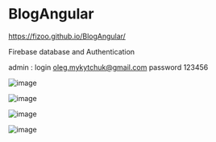 # BlogAngular
https://fizoo.github.io/BlogAngular/

Firebase database and Authentication

admin :
login oleg.mykytchuk@gmail.com
password 123456



![image](https://user-images.githubusercontent.com/45512345/187874395-8af23818-7ae9-4732-a3cb-ec65952dff39.png)

![image](https://user-images.githubusercontent.com/45512345/187874466-92f24aa0-cec0-4477-8fe4-b1d4754cc15d.png)

![image](https://user-images.githubusercontent.com/45512345/187874563-526be56a-d5da-4360-b441-6e6ea90bde30.png)

![image](https://user-images.githubusercontent.com/45512345/187874627-4b7a639d-f5d5-490b-b112-288cae98f8dd.png)



